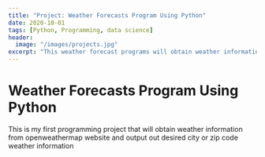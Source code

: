 ```yaml
---
title: "Project: Weather Forecasts Program Using Python"
date: 2020-10-01
tags: [Python, Programming, data science]
header:
  image: "/images/projects.jpg"
excerpt: "This weather forecast programs will obtain weather information from OpenWeatherMap website"
---
```


# Weather Forecasts Program Using Python

This is my first programming project that will obtain weather information from openweathermap website and output out desired city or zip code weather information
